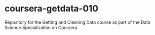 # coursera-getdata-010
Repository for the Getting and Cleaning Data course as part of the Data Science Specialization on Coursera.
